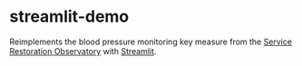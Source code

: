 # streamlit-demo

Reimplements the blood pressure monitoring key measure from the [Service Restoration Observatory][] with [Streamlit][].

[Service Restoration Observatory]: https://reports.opensafely.org/reports/sro-measures/
[Streamlit]: https://streamlit.io/
